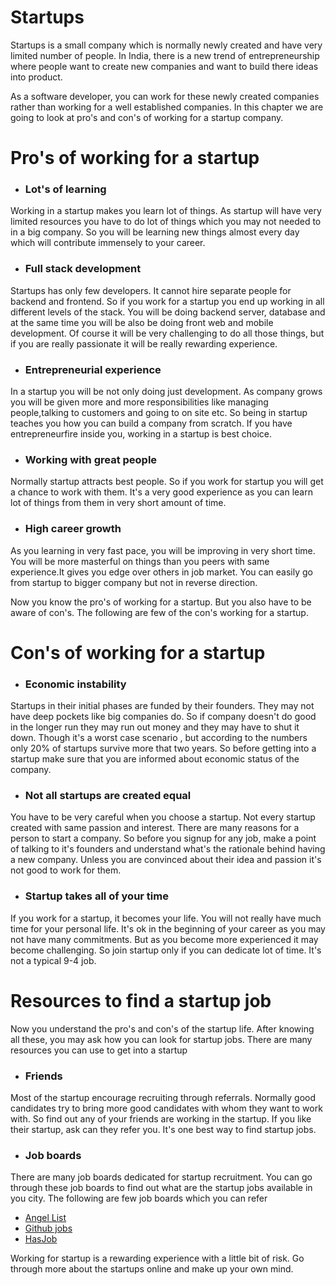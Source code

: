 # Startups

Startups is a small company which is normally newly created and have very limited number of people. In India, there is a new trend of entrepreneurship where people want to create new companies and want to build there ideas into product.

As a software developer, you can work for these newly created companies rather than working for a well established companies. In this chapter we are going to look at pro's and con's of working for a startup company.

# Pro's of working for a startup

* ### Lot's of learning

Working in a startup makes you learn lot of things. As startup will have very limited resources you have to do lot of things which you may not needed to in a big company. So you will be learning new things almost every day which will contribute immensely to your career.

* ### Full stack development

Startups has only few developers. It cannot hire separate people for backend and frontend. So if you work for a startup you end up working in all different levels of the stack. You will be doing backend server, database and at the same time you will be also be doing front web and mobile development. Of course it will be very challenging to do all those things, but if you are really passionate it will be really rewarding experience.

* ### Entrepreneurial experience

In a startup you will be not only doing just development. As company grows you will be given more and more responsibilities like managing people,talking to customers and going to on site etc. So being in startup teaches you how you can build a company from scratch. If you have entrepreneurfire inside you, working in a startup is best choice.

* ### Working with great people

Normally startup attracts best people. So if you work for startup you will get a chance to work with them. It's a very good experience as you can learn lot of things from them in very short amount of time.


* ### High career growth

As you learning in very fast pace, you will be improving in very short time. You will be more masterful on things than you peers with same experience.It gives you edge over others in job market. You can easily go from startup to bigger company but not in reverse direction.

Now you know the pro's of working for a startup. But you also have to be aware of con's. The following are few of the con's working for a startup.

# Con's of working for a startup

* ### Economic instability

Startups in their initial phases are funded by their founders. They may not have deep pockets like big companies do. So if company doesn't do good in the longer run they may run out money and they may have to shut it down. Though it's a worst case scenario , but according to the numbers only 20% of startups survive more that two years. So before getting into a startup make sure that you are informed about economic status of the company.

* ### Not all startups are created equal

You have to be very careful when you choose a startup. Not every startup created with same passion and interest. There are many reasons for a person to start a company. So before you signup for any job, make a point of talking to it's founders and understand what's the rationale behind having a new company. Unless you are convinced about their idea and passion it's not good to work for them.

* ### Startup takes all of your time

If you work for a startup, it becomes your life. You will not really have much time for your personal life. It's ok in the beginning of your career as you may not have many commitments. But as you become more experienced it may become challenging. So join startup only if you can dedicate lot of time. It's not a typical 9-4 job.


# Resources to find a startup job

Now you understand the pro's and con's of the startup life. After knowing all these, you may ask how you can look for startup jobs. There are many resources you can use to get into a startup


* ### Friends

Most of the startup encourage recruiting through referrals. Normally good candidates try to bring more good candidates with whom they want to work with. So find out any of your friends are working in the startup. If you like their startup, ask can they refer you. It's one best way to find startup jobs.

* ### Job boards

There are many job boards dedicated for startup recruitment. You can go through these job boards to find out what are the startup jobs available in you city. The following are few job boards which you can refer

  * [Angel List](https://angel.co/jobs)
  * [Github jobs](https://jobs.github.com/)
  * [HasJob](https://hasjob.co/)


Working for startup is a rewarding experience with a little bit of risk. Go through more about the startups online and make up your own mind.








